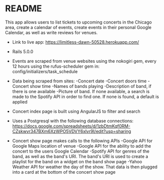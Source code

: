 # README

 This app allows users to list tickets to upcoming concerts in the Chicago area, create a calendar of events, create events in their personal Google Calendar, as well as write reviews for venues. 


* Link to live app: https://limitless-dawn-50528.herokuapp.com/
 
* Rails 5.0.0

* Events are scraped from venue websites using the nokogiri gem, every 12 hours using the rufus-scheduler gem in: config/initializers/task_schedule

* Data being scraped from sites: 
  -Concert date
  -Concert doors time
  -Concert show time
  -Names of bands playing
  -Description of band, if there is one available
  -Picture of band. If none available, a search is made to the Spotify API in order to find one. If none is found, a default is applied

* Concert index page is built using AngularJS to filter and search 

* Uses a Postgresql with the following database connections: https://docs.google.com/spreadsheets/d/1zbDtmKqf0RM-CZskwvr347BXm6XzWPO5VDVY6xlvr9I/edit?usp=sharing

* Concert show page makes calls to the following APIs
  -Google API for Google Maps location of venue
  -Google API for the ability to add the concert to the users Google Calendar
  -Spotify API for genres of the band, as well as the band's URI. The band's URI is used to create a playlist for the band on a widget on the band show page
  -Yahoo Weather API for weather the day of the show. That data is then plugged into a card at the bottom of the concert show page



